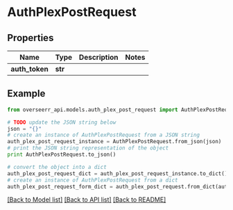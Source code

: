 # AuthPlexPostRequest


## Properties
Name | Type | Description | Notes
------------ | ------------- | ------------- | -------------
**auth_token** | **str** |  | 

## Example

```python
from overseerr_api.models.auth_plex_post_request import AuthPlexPostRequest

# TODO update the JSON string below
json = "{}"
# create an instance of AuthPlexPostRequest from a JSON string
auth_plex_post_request_instance = AuthPlexPostRequest.from_json(json)
# print the JSON string representation of the object
print AuthPlexPostRequest.to_json()

# convert the object into a dict
auth_plex_post_request_dict = auth_plex_post_request_instance.to_dict()
# create an instance of AuthPlexPostRequest from a dict
auth_plex_post_request_form_dict = auth_plex_post_request.from_dict(auth_plex_post_request_dict)
```
[[Back to Model list]](../README.md#documentation-for-models) [[Back to API list]](../README.md#documentation-for-api-endpoints) [[Back to README]](../README.md)


